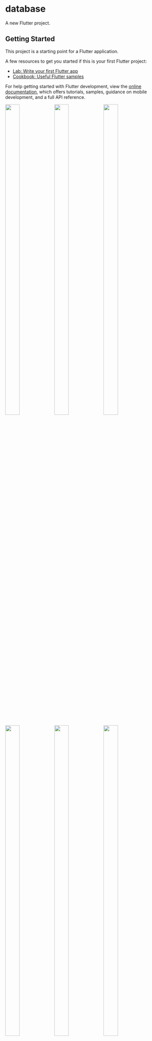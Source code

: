 # database

A new Flutter project.

## Getting Started

This project is a starting point for a Flutter application.

A few resources to get you started if this is your first Flutter project:

- [Lab: Write your first Flutter app](https://docs.flutter.dev/get-started/codelab)
- [Cookbook: Useful Flutter samples](https://docs.flutter.dev/cookbook)

For help getting started with Flutter development, view the
[online documentation](https://docs.flutter.dev/), which offers tutorials,
samples, guidance on mobile development, and a full API reference.
<p>
  <img src="https://github.com/userravina/Database/assets/120082785/170688ed-daed-45f2-b493-d7a58bba1e45"  height="50%" width="30%">
  <img src="https://github.com/userravina/Database/assets/120082785/c6b5051d-17fa-4058-b12c-ed3092d25127" height="50%" width="30%">
  <img src="https://github.com/userravina/Database/assets/120082785/2e1e7fae-885e-4f73-816c-06abcd005990" height="50%" width="30%">
  <img src="https://github.com/userravina/Database/assets/120082785/15276c1c-22be-4b0c-93b0-066242609aaa"  height="50%" width="30%">
  <img src="https://github.com/userravina/Database/assets/120082785/45f889b0-f880-4bd4-be74-aa1017aada49"  height="50%" width="30%">
  <img src="https://github.com/userravina/Database/assets/120082785/8bc19023-f1e5-477d-b965-7e482f77bdf2" height="50%" width="30%">
  <img src="https://github.com/userravina/Database/assets/120082785/c474c4c9-0531-490a-b5b7-c28af563eb5b"  height="50%" width="30%">
  <img src="https://github.com/userravina/Database/assets/120082785/aad44deb-5e26-481d-bb22-5a9303fc6895"  height="50%" width="30%">
  
</p>

